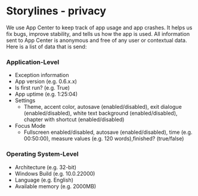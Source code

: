 # Storylines - privacy
We use App Center to keep track of app usage and app crashes. It helps us fix bugs, improve stability, and tells us how the app is used. All information sent to App Center is anonymous and free of any user or contextual data. Here is a list of data that is send:

### **Application-Level**
* Exception information
* App version (e.g. 0.6.x.x)
* Is first run? (e.g. True)
* App uptime (e.g. 1:25:04)
* Settings
	* Theme, accent color, autosave (enabled/disabled), exit dialogue (enabled/disabled), white text background (enabled/disabled), chapter with shortcut (enabled/disabled)
* Focus Mode
	* Fullscreen enabled/disabled, autosave (enabled/disabled), time (e.g. 00:50:00), measure values (e.g. 120 words),finished? (true/false)
	
### Operating System-Level
* Architecture (e.g. 32-bit)
* Windows Build (e.g. 10.0.22000)
* Language (e.g. English)
* Available memory (e.g. 2000MB)